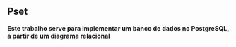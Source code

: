 ## Pset
**Este trabalho serve para implementar um banco de dados no
PostgreSQL, a partir de um diagrama relacional**
